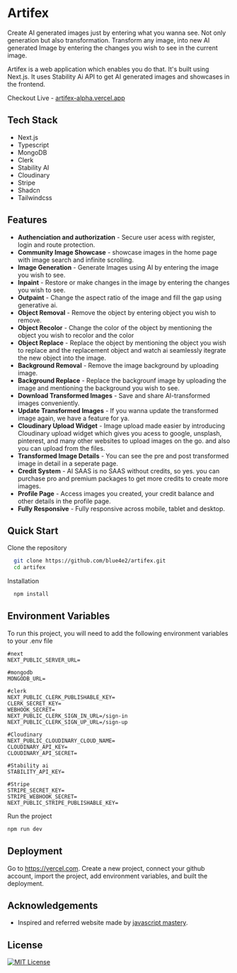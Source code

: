 
# Artifex

Create AI generated images just by entering what you wanna see. Not only generation but also transformation. Transform any image, into new AI generated Image by entering the changes you wish to see in the current image. 

Artifex is a web application which enables you do that. It's built using Next.js. It uses Stability Ai API to get AI generated images and showcases in the frontend. 

Checkout Live - [artifex-alpha.vercel.app](https://artifex-alpha.vercel.app/)
## Tech Stack

- Next.js
- Typescript
- MongoDB
- Clerk
- Stability AI
- Cloudinary
- Stripe
- Shadcn
- Tailwindcss




## Features

- **Authenciation and authorization** - Secure user acess with register, login and route protection.
- **Community Image Showcase** - showcase images in the home page with image search and infinite scrolling.
- **Image Generation** - Generate Images using AI by entering the image you wish to see. 
- **Inpaint** - Restore or make changes in the image by entering the changes you wish to see.
- **Outpaint** - Change the aspect ratio of the image and fill the gap using generative ai.
- **Object Removal** - Remove the object by entering object you wish to remove. 
- **Object Recolor** - Change the color of the object by mentioning the object you wish to recolor and the color
- **Object Replace** - Replace the object by mentioning the object you wish to replace and the replacement object and watch ai seamlessly itegrate the new object into the image.
- **Background Removal** - Remove the image background by uploading image.
- **Background Replace** - Replace the backgrounf image by uploading the image and mentioning the background you wish to see.
- **Download Transformed Images** - Save and share AI-transformed images conveniently.
- **Update Transformed Images** - If you wanna update the transformed image again, we have a feature for ya.
- **Cloudinary Upload Widget** - Image upload made easier by introducing Cloudinary upload widget which gives you acess to google, unsplash, pinterest, and many other websites to upload images on the go. and also you can upload from the files.
- **Transformed Image Details** - You can see the pre and post transformed image in detail in a seperate page.
- **Credit System** - AI SAAS is no SAAS without credits, so yes. you can purchase pro and premium packages to get more credits to create more images.
- **Profile Page** - Access images you created, your credit balance and other details in the profile page.
- **Fully Responsive** - Fully responsive across mobile, tablet and desktop. 




## Quick Start

Clone the repository

```bash
  git clone https://github.com/blue4e2/artifex.git
  cd artifex
```
Installation

```bash
  npm install
```




## Environment Variables

To run this project, you will need to add the following environment variables to your .env file

```
#next
NEXT_PUBLIC_SERVER_URL=

#mongodb
MONGODB_URL=

#clerk
NEXT_PUBLIC_CLERK_PUBLISHABLE_KEY=
CLERK_SECRET_KEY=
WEBHOOK_SECRET=
NEXT_PUBLIC_CLERK_SIGN_IN_URL=/sign-in
NEXT_PUBLIC_CLERK_SIGN_UP_URL=/sign-up

#Cloudinary
NEXT_PUBLIC_CLOUDINARY_CLOUD_NAME=
CLOUDINARY_API_KEY=
CLOUDINARY_API_SECRET=

#Stability ai
STABILITY_API_KEY=

#Stripe
STRIPE_SECRET_KEY=
STRIPE_WEBHOOK_SECRET=
NEXT_PUBLIC_STRIPE_PUBLISHABLE_KEY=
```
Run the project
```bash
npm run dev
```


## Deployment

Go to https://vercel.com. 
Create a new project, connect your github account, import the project, add environment variables, and built the deployment. 


## Acknowledgements

 - Inspired and referred website made by [javascript mastery](https://github.com/adrianhajdin/ai_saas_app/tree/main).


## License

[![MIT License](https://img.shields.io/badge/License-MIT-green.svg)](https://choosealicense.com/licenses/mit/)

